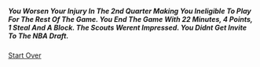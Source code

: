 ##### You Worsen Your Injury In The 2nd Quarter Making You Ineligible To Play For The Rest Of The Game. You End The Game With 22 Minutes, 4 Points, 1 Steal And A Block. The Scouts Werent Impressed. You Didnt Get Invite To The NBA Draft.

[Start Over](intro.md)